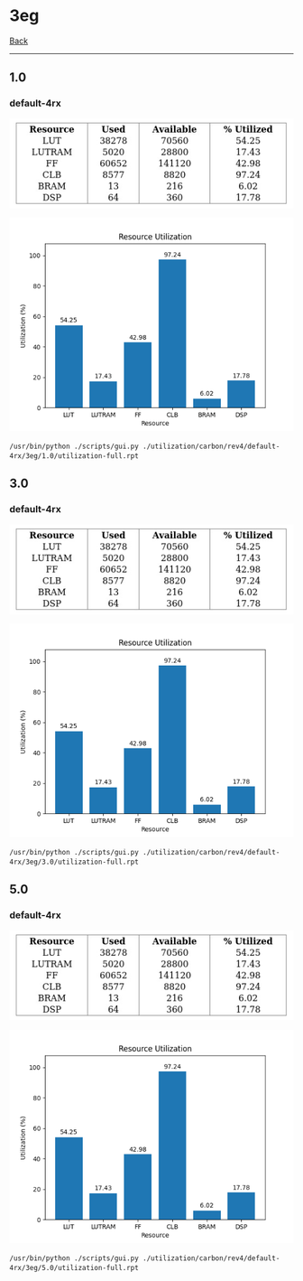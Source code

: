 # 3eg

[Back](<../rev4.md>)

---

## 1.0
### default-4rx

<p align="center">
	<img src="../../../../images/carbon/rev4/default-4rx/3eg/1.0/table.jpg" />
</p>

<p align="center">
	<img src="../../../../images/carbon/rev4/default-4rx/3eg/1.0/graph.png" />
</p>

`/usr/bin/python ./scripts/gui.py ./utilization/carbon/rev4/default-4rx/3eg/1.0/utilization-full.rpt`

## 3.0
### default-4rx

<p align="center">
	<img src="../../../../images/carbon/rev4/default-4rx/3eg/3.0/table.jpg" />
</p>

<p align="center">
	<img src="../../../../images/carbon/rev4/default-4rx/3eg/3.0/graph.png" />
</p>

`/usr/bin/python ./scripts/gui.py ./utilization/carbon/rev4/default-4rx/3eg/3.0/utilization-full.rpt`

## 5.0
### default-4rx

<p align="center">
	<img src="../../../../images/carbon/rev4/default-4rx/3eg/5.0/table.jpg" />
</p>

<p align="center">
	<img src="../../../../images/carbon/rev4/default-4rx/3eg/5.0/graph.png" />
</p>

`/usr/bin/python ./scripts/gui.py ./utilization/carbon/rev4/default-4rx/3eg/5.0/utilization-full.rpt`

